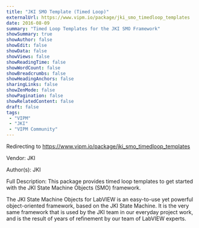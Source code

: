 ```yaml
---
title: "JKI SMO Template (Timed Loop)"
externalUrl: https://www.vipm.io/package/jki_smo_timedloop_templates
date: 2016-08-09
summary: "Timed Loop Templates for the JKI SMO Framework"
showSummary: true
showAuthor: false
showEdit: false
showData: false
showViews: false
showReadingTime: false
showWordCount: false
showBreadcrumbs: false
showHeadingAnchors: false
sharingLinks: false
showZenMode: false
showPagination: false
showRelatedContent: false
draft: false
tags:
 - "VIPM"
 - "JKI"
 - "VIPM Community"
---
```


Redirecting to https://www.vipm.io/package/jki_smo_timedloop_templates

Vendor: JKI

Author(s): JKI
 
Full Description:
This package provides timed loop templates to get started with the JKI State Machine Objects (SMO) framework.

The JKI State Machine Objects for LabVIEW is an easy-to-use yet powerful object-oriented framework, based on the JKI State Machine. It is the very same framework that is used by the JKI team in our everyday project work, and is the result of years of refinement by our team of LabVIEW experts.